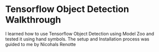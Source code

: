 # Tensorflow Object Detection Walkthrough
<p> I learned how to use Tensorflow Object Detection using Model Zoo and tested it using hand symbols.
<a>The setup and Installation process was guided to me by Nicohals Renotte</a>

